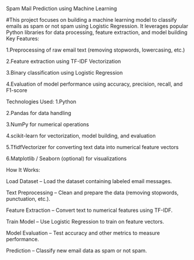 Spam Mail Prediction using Machine Learning

#This project focuses on building a machine learning model to classify emails as spam or not spam using Logistic Regression. It leverages popular Python libraries for data processing, feature extraction, and model building
Key Features:

1.Preprocessing of raw email text (removing stopwords, lowercasing, etc.)

2.Feature extraction using TF-IDF Vectorization

3.Binary classification using Logistic Regression

4.Evaluation of model performance using accuracy, precision, recall, and F1-score

Technologies Used:
1.Python

2.Pandas for data handling

3.NumPy for numerical operations

4.scikit-learn for vectorization, model building, and evaluation

5.TfidfVectorizer for converting text data into numerical feature vectors

6.Matplotlib / Seaborn (optional) for visualizations

How It Works:

Load Dataset – Load the dataset containing labeled email messages.

Text Preprocessing – Clean and prepare the data (removing stopwords, punctuation, etc.).

Feature Extraction – Convert text to numerical features using TF-IDF.

Train Model – Use Logistic Regression to train on feature vectors.

Model Evaluation – Test accuracy and other metrics to measure performance.

Prediction – Classify new email data as spam or not spam.
